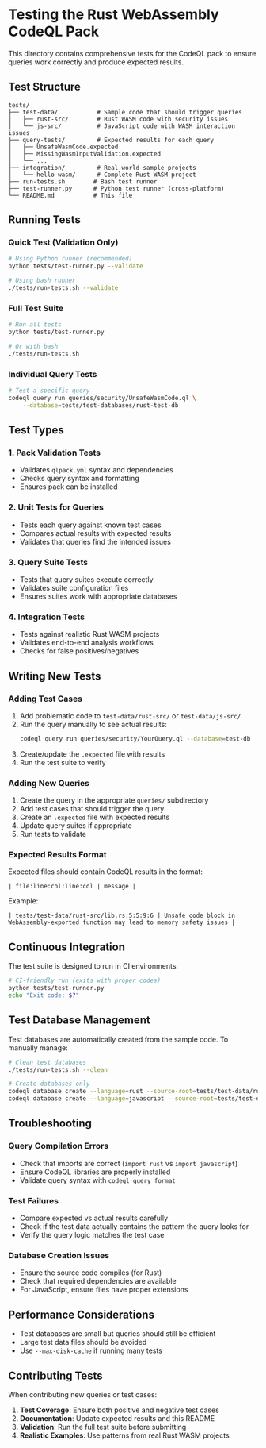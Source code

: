 # Testing the Rust WebAssembly CodeQL Pack

This directory contains comprehensive tests for the CodeQL pack to ensure queries work correctly and produce expected results.

## Test Structure

```
tests/
├── test-data/           # Sample code that should trigger queries
│   ├── rust-src/        # Rust WASM code with security issues
│   └── js-src/          # JavaScript code with WASM interaction issues
├── query-tests/         # Expected results for each query
│   ├── UnsafeWasmCode.expected
│   ├── MissingWasmInputValidation.expected
│   └── ...
├── integration/         # Real-world sample projects
│   └── hello-wasm/      # Complete Rust WASM project
├── run-tests.sh        # Bash test runner
├── test-runner.py      # Python test runner (cross-platform)
└── README.md           # This file
```

## Running Tests

### Quick Test (Validation Only)
```bash
# Using Python runner (recommended)
python tests/test-runner.py --validate

# Using bash runner
./tests/run-tests.sh --validate
```

### Full Test Suite
```bash
# Run all tests
python tests/test-runner.py

# Or with bash
./tests/run-tests.sh
```

### Individual Query Tests
```bash
# Test a specific query
codeql query run queries/security/UnsafeWasmCode.ql \
    --database=tests/test-databases/rust-test-db
```

## Test Types

### 1. Pack Validation Tests
- Validates `qlpack.yml` syntax and dependencies
- Checks query syntax and formatting
- Ensures pack can be installed

### 2. Unit Tests for Queries
- Tests each query against known test cases
- Compares actual results with expected results
- Validates that queries find the intended issues

### 3. Query Suite Tests
- Tests that query suites execute correctly
- Validates suite configuration files
- Ensures suites work with appropriate databases

### 4. Integration Tests
- Tests against realistic Rust WASM projects
- Validates end-to-end analysis workflows
- Checks for false positives/negatives

## Writing New Tests

### Adding Test Cases
1. Add problematic code to `test-data/rust-src/` or `test-data/js-src/`
2. Run the query manually to see actual results:
   ```bash
   codeql query run queries/security/YourQuery.ql --database=test-db
   ```
3. Create/update the `.expected` file with results
4. Run the test suite to verify

### Adding New Queries
1. Create the query in the appropriate `queries/` subdirectory
2. Add test cases that should trigger the query
3. Create an `.expected` file with expected results
4. Update query suites if appropriate
5. Run tests to validate

### Expected Results Format
Expected files should contain CodeQL results in the format:
```
| file:line:col:line:col | message |
```

Example:
```
| tests/test-data/rust-src/lib.rs:5:5:9:6 | Unsafe code block in WebAssembly-exported function may lead to memory safety issues |
```

## Continuous Integration

The test suite is designed to run in CI environments:

```bash
# CI-friendly run (exits with proper codes)
python tests/test-runner.py
echo "Exit code: $?"
```

## Test Database Management

Test databases are automatically created from the sample code. To manually manage:

```bash
# Clean test databases
./tests/run-tests.sh --clean

# Create databases only
codeql database create --language=rust --source-root=tests/test-data/rust-src tests/rust-db
codeql database create --language=javascript --source-root=tests/test-data/js-src tests/js-db
```

## Troubleshooting

### Query Compilation Errors
- Check that imports are correct (`import rust` vs `import javascript`)
- Ensure CodeQL libraries are properly installed
- Validate query syntax with `codeql query format`

### Test Failures
- Compare expected vs actual results carefully
- Check if the test data actually contains the pattern the query looks for
- Verify the query logic matches the test case

### Database Creation Issues
- Ensure the source code compiles (for Rust)
- Check that required dependencies are available
- For JavaScript, ensure files have proper extensions

## Performance Considerations

- Test databases are small but queries should still be efficient
- Large test data files should be avoided
- Use `--max-disk-cache` if running many tests

## Contributing Tests

When contributing new queries or test cases:

1. **Test Coverage**: Ensure both positive and negative test cases
2. **Documentation**: Update expected results and this README
3. **Validation**: Run the full test suite before submitting
4. **Realistic Examples**: Use patterns from real Rust WASM projects